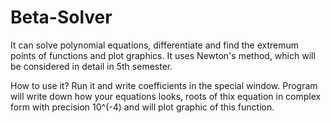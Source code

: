 # Beta-Solver
It can solve polynomial equations, differentiate and find the extremum points of functions and plot graphics. It uses Newton's method, which will be considered in detail in 5th semester. 

How to use it? Run it and write coefficients in the special window. Program will write down how your equations looks, roots of thix equation in complex form with precision 10^(-4) and will plot graphic of this function.
